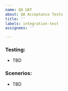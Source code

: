 ```yaml
---
name: QA UAT
about: QA Acceptance Tests
title: ''
labels: integration-test
assignees: ''

---
```


### Testing:
- TBD

### Scenerios:
- TBD
